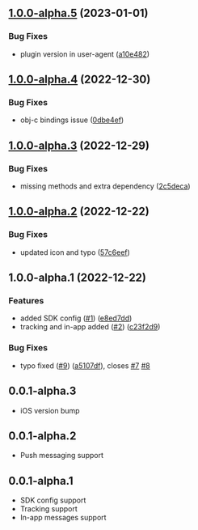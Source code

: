 ## [1.0.0-alpha.5](https://github.com/customerio/customerio-flutter/compare/1.0.0-alpha.4...1.0.0-alpha.5) (2023-01-01)


### Bug Fixes

* plugin version in user-agent ([a10e482](https://github.com/customerio/customerio-flutter/commit/a10e482de83bb4f648408f99a2bed1cade6561c7))

## [1.0.0-alpha.4](https://github.com/customerio/customerio-flutter/compare/1.0.0-alpha.3...1.0.0-alpha.4) (2022-12-30)


### Bug Fixes

* obj-c bindings issue ([0dbe4ef](https://github.com/customerio/customerio-flutter/commit/0dbe4ef4a893df10d5bf060b6635240699357fa1))

## [1.0.0-alpha.3](https://github.com/customerio/customerio-flutter/compare/1.0.0-alpha.2...1.0.0-alpha.3) (2022-12-29)


### Bug Fixes

* missing methods and extra dependency ([2c5deca](https://github.com/customerio/customerio-flutter/commit/2c5decac44288e6fba439c1a5669032a0282c69c))

## [1.0.0-alpha.2](https://github.com/customerio/customerio-flutter/compare/1.0.0-alpha.1...1.0.0-alpha.2) (2022-12-22)


### Bug Fixes

* updated icon and typo ([57c6eef](https://github.com/customerio/customerio-flutter/commit/57c6eefb7d77bc88972450d75e74f1982abb8b16))

## 1.0.0-alpha.1 (2022-12-22)


### Features

* added SDK config  ([#1](https://github.com/customerio/customerio-flutter/issues/1)) ([e8ed7dd](https://github.com/customerio/customerio-flutter/commit/e8ed7ddef985895840a4e406c1a5bb35250c7096))
* tracking and in-app added ([#2](https://github.com/customerio/customerio-flutter/issues/2)) ([c23f2d9](https://github.com/customerio/customerio-flutter/commit/c23f2d936b801692618c5938ab3d32183345fbbe))


### Bug Fixes

* typo fixed ([#9](https://github.com/customerio/customerio-flutter/issues/9)) ([a5107df](https://github.com/customerio/customerio-flutter/commit/a5107dfb566561d9b8d3155f0a8a87096de78ee2)), closes [#7](https://github.com/customerio/customerio-flutter/issues/7) [#8](https://github.com/customerio/customerio-flutter/issues/8)

## 0.0.1-alpha.3

* iOS version bump

## 0.0.1-alpha.2

* Push messaging support

## 0.0.1-alpha.1

* SDK config support
* Tracking support
* In-app messages support
